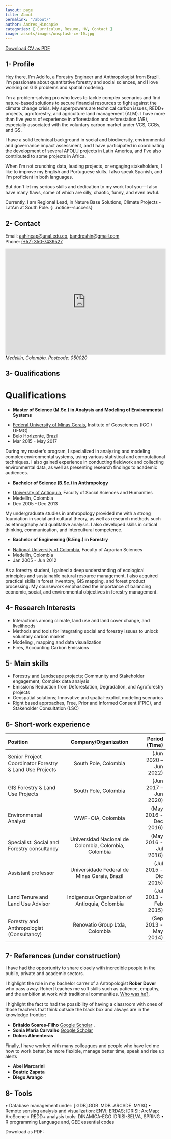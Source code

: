 ```yaml
---
layout: page
title: About
permalink: "/about/"
author: Andres_Hincapie
categories: [ Curriculum, Resume, HV, Contact ]
image: assets/images/unsplash-cv-10.jpg
---
```


[Download CV as PDF](https://github.com/aahincapie/aahincapie.github.io/blob/master/assets/images/2021_07_CV_AdolfoAndresHincapie.pdf)

## 1- Profile
Hey there, I'm Adolfo, a Forestry Engineer and Anthropologist from Brazil. I'm passionate about quantitative forestry and social sciences, and I love working on GIS problems and spatial modeling.

I'm a problem-solving pro who loves to tackle complex scenarios and find nature-based solutions to secure financial resources to fight against the climate change crisis. My superpowers are technical carbon issues, REDD+ projects, agroforestry, and agriculture land management (ALM). I have more than five years of experience in afforestation and reforestation (AR), especially associated with the voluntary carbon market under VCS, CCBs, and GS.

I have a solid technical background in social and biodiversity, environmental and governance impact assessment, and I have participated in coordinating the development of several AFOLU projects in Latin America, and I've also contributed to some projects in Africa.

When I'm not crunching data, leading projects, or engaging stakeholders, I like to improve my English and Portuguese skills. I also speak Spanish, and I'm proficient in both languages.

But don't let my serious skills and dedication to my work fool you—I also have many flaws, some of which are silly, chaotic, funny, and even awful.

Currently, I am Regional Lead, in Nature Base Solutions, Climate Projects - LatAm at South Pole.
{: .notice--success}


## 2- Contact
Email:  [aahincap@unal.edu.co](mailto:aahincap@unal.edu.co), [bandreshin@gmail.com](mailto:bandreshin@gmail.com)  
Phone: [(+57) 350-7439527](https://wa.me/573507439527?text=Hola)  
<iframe width="100%" height="333" id="gmap_canvas" src="https://www.google.com/maps/embed?pb=!1m18!1m12!1m3!1d7932.303731077851!2d-75.61549547581298!3d6.2437079819219!2m3!1f0!2f0!3f0!3m2!1i1024!2i768!4f13.1!3m3!1m2!1s0x8e44298490efb9b9%3A0x95109acfcce06974!2sSanta%20Teresita%2C%20Medell%C3%ADn%2C%20Medellin%2C%20Antioquia!5e0!3m2!1sen!2sco!4v1625969104000!5m2!1sen!2sco" frameborder="0" scrolling="0" marginheight="0" marginwidth="0"></iframe>  
<address> Medellin, Colombia. Postcode: 050020 </address>  



## 3- Qualifications

# Qualifications

* **Master of Science (M.Sc.) in Analysis and Modeling of Environmental Systems**
- [Federal University of Minas Gerais](https://ufmg.br/), Institute of Geosciences (IGC / UFMG)
- Belo Horizonte, Brazil
- Mar 2015 - May 2017

During my master's program, I specialized in analyzing and modeling complex environmental systems, using various statistical and computational techniques. I also gained experience in conducting fieldwork and collecting environmental data, as well as presenting research findings to academic audiences.

* **Bachelor of Science (B.Sc.) in Anthropology**
- [University of Antioquia](https://www.udea.edu.co), Faculty of Social Sciences and Humanities
- Medellín, Colombia
- Dec 2005 - Dec 2013

My undergraduate studies in anthropology provided me with a strong foundation in social and cultural theory, as well as research methods such as ethnography and qualitative analysis. I also developed skills in critical thinking, communication, and intercultural competence.

* **Bachelor of Engineering (B.Eng.) in Forestry**
- [National University of Colombia](https://unal.edu.co/), Faculty of Agrarian Sciences
- Medellín, Colombia
- Jan 2005 - Jun 2012

As a forestry student, I gained a deep understanding of ecological principles and sustainable natural resource management. I also acquired practical skills in forest inventory, GIS mapping, and forest product processing. My coursework emphasized the importance of balancing economic, social, and environmental objectives in forestry management.

## 4- Research Interests

* Interactions among climate, land use and land cover change, and livelihoods
* Methods and tools for integrating social and forestry issues to unlock voluntary carbon market
* Modeling , mapping and data visualization
* Fires, Accounting Carbon Emissions

## 5- Main skills

*	Forestry and Landscape projects; Community and Stakeholder engagement; Complex data analysis 
*	Emissions Reduction from Deforestation, Degradation, and Agroforestry projects 
*	Geospatial solutions; Innovative and spatial-explicit modeling scenarios
*	Right based approaches, Free, Prior and Informed Consent (FPIC), and Stakeholder Consultation (LSC)

## 6- Short-work experience 

| **Position** | **Company/Organization** | **Period (Time)** |
| :--------------- | :---------------: | ---------------: |
| Senior Project Coordinator Forestry & Land Use Projects | South Pole, Colombia | (Jun 2020 – Jun 2022) |
| GIS Forestry & Land Use Projects | South Pole, Colombia |  (Jun 2017 – Jun 2020) |
| Environmental Analyst | WWF-OIA, Colombia | (May 2016 - Dec 2016) |
| Specialist: Social and Forestry consultancy | Universidad Nacional de Colombia, Colombia, Colombia | (May 2016 - Jul 2016) |
| Assistant professor | Universidade Federal de Minas Gerais, Brazil | (Jul 2015 - Dic 2015) |
| Land Tenure and Land Use Advisor | Indigenous Organization of Antioquia, Colombia | (Jul 2013 - Feb 2015) |
| Forestry and Anthropologist (Consultancy)| Renovatio Group Ltda, Colombia | (Sep 2013 - May 2014) |
 

## 7- References (under construction)


I have had the opportunity to share closely with incredible people in the public, private and academic sectors.

I highlight the role in my bachelor carrer of a Antropologist **Rober Dover** who pass away. Robert teaches me soft skills such as patience, empathy, and the ambition at work with traditional communities. [Who was he?](https://www.youtube.com/watch?v=Ev8FddReiPk&t=69s),

I highlight the fact to had the possibility of having a classroom with ones of those teachers that think outside the black box and always are in the knowledge frontier:
* **Britaldo Soares-Filho** [Google Scholar](https://scholar.google.com/citations?user=0r083BYAAAAJ&hl=en)  , 
* **Sonia Maria Carvalho** [Google Scholar](https://scholar.google.com/citations?user=FwrTKjQAAAAJ&hl=en)  
* **Dolors Almenteras** 

Finally, I have worked with many colleagues and people who have led me how to work better, be more flexible, manage better time, speak and rise up alerts
* **Abel Marcarini**   
* **Beatriz Zapata**
* **Diego Arango**



## 8- Tools
•	Database management under: [.GDB].GDB .MDB .ARCSDE .MYSQ
•	Remote sensing analysis and visualization: ENVI; ERDAS; IDRISI; ArcMap; ArcScene
•	REDD+ analysis tools: DINAMICA-EGO IDRISI-SELVA, SPRING
•	R programming Language and, GEE essential codes

Download as PDF:
